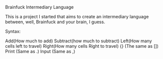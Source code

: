 Brainfuck Intermediary Language

This is a project I started that aims to create an intermediary language between, well, Brainfuck and your brain, I guess.


Syntax:

Add(How much to add)
Subtract(how much to subtract)
Left(How many cells left to travel)
Right(How many cells Right to travel)
{} (The same as [])
Print (Same as .)
Input (Same as ,)